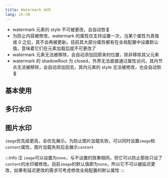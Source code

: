```yaml
---
title: Watermark 水印
lang: zh-CN
---
```


- watermark 元素的 style 不可被更改，会自动恢复
- 为防止内容被修改，watermark 的属性仅支持设置一次，当某个属性为真值或 0 之后，其不会再被更新。目前其大部分属性都有在全局配置中设置默认值，意味着它们在元素加载后就不可更改了
- watermark 元素无法被移除，会自动添加回原来的位置，除非移除其父元素
- watermark 的 shadowRoot 为 closed，外界无法直接通过属性访问，其内节点无法被移除，会自动添加回去，其内元素的 style 无法被修改，也会自动恢复

## 基本使用

<!-- @Code:basicUsage -->

## 多行水印

<!-- @Code:multipleLines -->

## 图片水印

`image`优先级更高，会优先展示。为防止图片加载失败，可以同时设置`image`和`content`属性，图片加载失败后会展示`content`

<!-- @Code:withImage -->

:::info 注
`image`可以设置为`none`，与不设置的效果相同，但它可以防止那些只设了`content`的水印被修改。目前`image`的默认值即为`none`，所以它不可以被延迟更改，如果有延迟更改的需求可考虑修改全局配置的默认属性
:::
